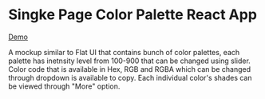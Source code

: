 # Singke Page Color Palette React App

[Demo](https://color-palette-react.netlify.app/)

A mockup similar to Flat UI that contains bunch of color palettes, each palette has inetnsity level from 100-900 that can be changed using slider.
Color code that is available in Hex, RGB and RGBA which can be changed through dropdown is available to copy.
Each individual color's shades can be viewed through "More" option.
